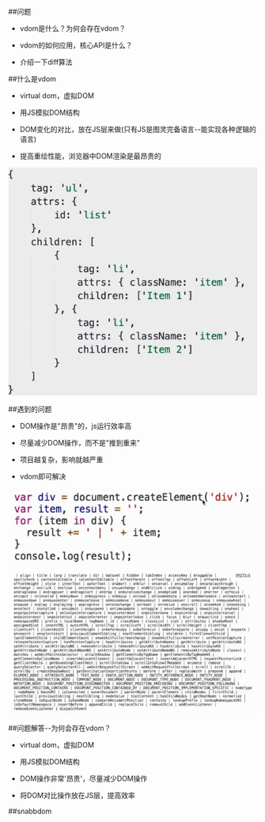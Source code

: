 ##问题

- vdom是什么？为何会存在vdom？

- vdom的如何应用，核心API是什么？

- 介绍一下diff算法




##什么是vdom

- virtual dom，虚拟DOM

- 用JS模拟DOM结构

- DOM变化的对比，放在JS层来做(只有JS是图灵完备语言--能实现各种逻辑的语言)

- 提高重绘性能，浏览器中DOM渲染是最昂贵的

![](/assets/360截图20180318184643532.jpg)




##遇到的问题

- DOM操作是"昂贵"的，js运行效率高

- 尽量减少DOM操作，而不是"推到重来"

- 项目越复杂，影响就越严重

- vdom即可解决

![](/assets/360截图20180318203127426.jpg)




##问题解答--为何会存在vdom？

- virtual dom，虚拟DOM

- 用JS模拟DOM结构

- DOM操作非常'昂贵'，尽量减少DOM操作

- 将DOM对比操作放在JS层，提高效率





##snabbdom

